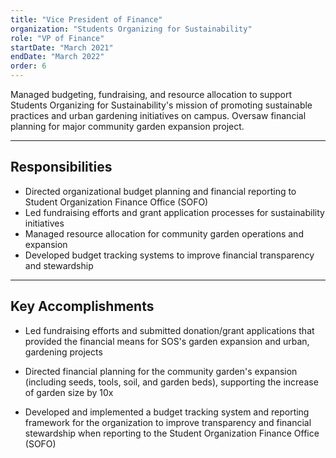 ```yaml
---
title: "Vice President of Finance"
organization: "Students Organizing for Sustainability"
role: "VP of Finance"
startDate: "March 2021"
endDate: "March 2022"
order: 6
---
```


Managed budgeting, fundraising, and resource allocation to support Students Organizing for Sustainability's mission of promoting sustainable practices and urban gardening initiatives on campus. Oversaw financial planning for major community garden expansion project.

---

## Responsibilities

- Directed organizational budget planning and financial reporting to Student Organization Finance Office (SOFO)
- Led fundraising efforts and grant application processes for sustainability initiatives
- Managed resource allocation for community garden operations and expansion
- Developed budget tracking systems to improve financial transparency and stewardship

---

## Key Accomplishments

- Led fundraising efforts and submitted donation/grant applications that provided the financial means for SOS's garden expansion and urban, gardening projects

- Directed financial planning for the community garden's expansion (including seeds, tools, soil, and garden beds), supporting the increase of garden size by 10x

- Developed and implemented a budget tracking system and reporting framework for the organization to improve transparency and financial stewardship when reporting to the Student Organization Finance Office (SOFO)

